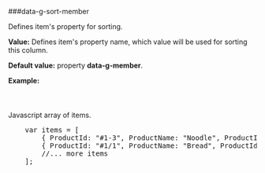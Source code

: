 ﻿###data-g-sort-member

Defines item's property for sorting.
	
**Value:** Defines item's property name, which value will be used for sorting this column.

**Default value:** property **data-g-member**.
	
**Example:**
<!--Start the highlighter-->
<pre class="brush: html">
	<column data-g-member="ProductId" data-g-sort-member = "ProductIdSort"> </column>
</pre>
#####
Javascript array of items.
<pre class="brush: js">
	var items = [
        { ProductId: "#1-3", ProductName: "Noodle", ProductIdSort: "13"}
		{ ProductId: "#1/1", ProductName: "Bread", ProductIdSort: "11"}
        //... more items
	];
</pre>
#####
<script type="text/javascript">
    SyntaxHighlighter.highlight();
</script>
